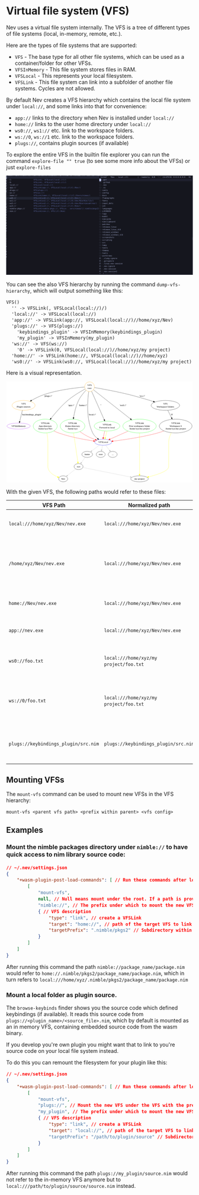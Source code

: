 # Virtual file system (VFS)

Nev uses a virtual file system internally. The VFS is a tree of different types of file systems (local, in-memory, remote, etc.).

Here are the types of file systems that are supported:
- `VFS` - The base type for all other file systems, which can be used as a container/folder for other VFSs.
- `VFSInMemory` - This file system stores files in RAM.
- `VFSLocal` - This represents your local filesystem.
- `VFSLink` - This file system can link into a subfolder of another file systems. Cycles are not allowed.

By default Nev creates a VFS hierarchy which contains the local file system under `local://`, and some links into that for convenience:
- `app://` links to the directory when Nev is installed under `local://`
- `home://` links to the user home directory under `local://`
- `ws0://`, `ws1://` etc. link to the workspace folders.
- `ws://0`, `ws://1` etc. link to the workspace folders.
- `plugs://`, contains plugin sources (if available)

To explore the entire VFS in the builtin file explorer you can run the command `explore-file "" true` (to see some more info about the VFSs) or just `explore-files`

![alt](https://raw.githubusercontent.com/Nimaoth/AbsytreeScreenshots/main/vfs.png)

You can see the also VFS hierarchy by running the command `dump-vfs-hierarchy`, which will output something like this:
```
VFS()
  '' -> VFSLink(, VFSLocal(local://)/)
  'local://' -> VFSLocal(local://)
  'app://' -> VFSLink(app://, VFSLocal(local://)//home/xyz/Nev)
  'plugs://' -> VFS(plugs://)
    'keybindings_plugin' -> VFSInMemory(keybindings_plugin)
    'my_plugin' -> VFSInMemory(my_plugin)
  'ws://' -> VFS(ws://)
    '0' -> VFSLink(0, VFSLocal(local://)//home/xyz/my project)
  'home://' -> VFSLink(home://, VFSLocal(local://)//home/xyz)
  'ws0://' -> VFSLink(ws0://, VFSLocal(local://)//home/xyz/my project)
```
Here is a visual representation.

<svg xmlns="http://www.w3.org/2000/svg" xmlns:xlink="http://www.w3.org/1999/xlink" width="1120pt" height="606pt" viewBox="0.00 0.00 1119.51 605.85">
<g id="graph0" class="graph" transform="scale(1 1) rotate(0) translate(4 601.8526)">
<title>DFA</title>
<polygon fill="#ffffff" stroke="transparent" points="-4,4 -4,-601.8526 1115.5093,-601.8526 1115.5093,4 -4,4"/>
<!-- VFS\nroot -->
<g id="node1" class="node">
<title>VFS\nroot</title>
<ellipse fill="none" stroke="#ffa500" cx="496.0424" cy="-568.437" rx="29.4329" ry="29.3315"/>
<text text-anchor="middle" x="496.0424" y="-572.637" font-family="Times,serif" font-size="14.00" fill="#000000">VFS</text>
<text text-anchor="middle" x="496.0424" y="-555.837" font-family="Times,serif" font-size="14.00" fill="#000000">root</text>
</g>
<!-- VFS\nPlugin sources -->
<g id="node2" class="node">
<title>VFS\nPlugin sources</title>
<ellipse fill="none" stroke="#ffa500" cx="100.0424" cy="-456.8057" rx="69.1539" ry="29.3315"/>
<text text-anchor="middle" x="100.0424" y="-461.0057" font-family="Times,serif" font-size="14.00" fill="#000000">VFS</text>
<text text-anchor="middle" x="100.0424" y="-444.2057" font-family="Times,serif" font-size="14.00" fill="#000000">Plugin sources</text>
</g>
<!-- VFS\nroot&#45;&gt;VFS\nPlugin sources -->
<g id="edge17" class="edge">
<title>VFS\nroot-&gt;VFS\nPlugin sources</title>
<path fill="none" stroke="#000000" d="M466.4637,-566.3809C415.3539,-562.1615 307.724,-550.3269 221.7142,-521.0214 196.18,-512.3213 169.4946,-498.7993 147.6434,-486.4032"/>
<polygon fill="#000000" stroke="#000000" points="149.3133,-483.3259 138.9025,-481.3592 145.8145,-489.3889 149.3133,-483.3259"/>
<text text-anchor="middle" x="247.7065" y="-508.4214" font-family="Times,serif" font-size="14.00" fill="#000000">'plugs://'</text>
</g>
<!-- VFSLink\nForward to local\n -->
<g id="node4" class="node">
<title>VFSLink\nForward to local\n</title>
<ellipse fill="none" stroke="#00ff00" cx="601.0424" cy="-333.295" rx="76.9797" ry="29.3315"/>
<text text-anchor="middle" x="601.0424" y="-337.495" font-family="Times,serif" font-size="14.00" fill="#000000">VFSLink</text>
<text text-anchor="middle" x="601.0424" y="-320.695" font-family="Times,serif" font-size="14.00" fill="#000000">Forward to local</text>
</g>
<!-- VFS\nroot&#45;&gt;VFSLink\nForward to local\n -->
<g id="edge1" class="edge">
<title>VFS\nroot-&gt;VFSLink\nForward to local\n</title>
<path fill="none" stroke="#000000" d="M508.0872,-541.4632C526.6831,-499.8186 562.4612,-419.6955 583.7973,-371.9145"/>
<polygon fill="#000000" stroke="#000000" points="587.1095,-373.0809 587.9911,-362.5228 580.7178,-370.2267 587.1095,-373.0809"/>
<text text-anchor="middle" x="563.703" y="-452.6057" font-family="Times,serif" font-size="14.00" fill="#000000">''</text>
</g>
<!-- VFSLink\nApp directory\n/home/xyz/Nev -->
<g id="node5" class="node">
<title>VFSLink\nApp directory\n/home/xyz/Nev</title>
<ellipse fill="none" stroke="#00ff00" cx="230.0424" cy="-333.295" rx="72.1925" ry="41.0911"/>
<text text-anchor="middle" x="230.0424" y="-345.895" font-family="Times,serif" font-size="14.00" fill="#000000">VFSLink</text>
<text text-anchor="middle" x="230.0424" y="-329.095" font-family="Times,serif" font-size="14.00" fill="#000000">App directory</text>
<text text-anchor="middle" x="230.0424" y="-312.295" font-family="Times,serif" font-size="14.00" fill="#000000">/home/xyz/Nev</text>
</g>
<!-- VFS\nroot&#45;&gt;VFSLink\nApp directory\n/home/xyz/Nev -->
<g id="edge11" class="edge">
<title>VFS\nroot-&gt;VFSLink\nApp directory\n/home/xyz/Nev</title>
<path fill="none" stroke="#000000" d="M469.6444,-554.8623C442.0237,-540.0031 398.1309,-514.4975 364.8348,-486.2214 327.1591,-454.226 290.4729,-411.6248 264.9102,-379.5131"/>
<polygon fill="#000000" stroke="#000000" points="267.5991,-377.2705 258.6571,-371.588 262.1037,-381.6065 267.5991,-377.2705"/>
<text text-anchor="middle" x="385.6462" y="-452.6057" font-family="Times,serif" font-size="14.00" fill="#000000">'app://'</text>
</g>
<!-- VFSLink\nHome directory\n/home/xyz -->
<g id="node6" class="node">
<title>VFSLink\nHome directory\n/home/xyz</title>
<ellipse fill="none" stroke="#00ff00" cx="394.0424" cy="-333.295" rx="73.923" ry="41.0911"/>
<text text-anchor="middle" x="394.0424" y="-345.895" font-family="Times,serif" font-size="14.00" fill="#000000">VFSLink</text>
<text text-anchor="middle" x="394.0424" y="-329.095" font-family="Times,serif" font-size="14.00" fill="#000000">Home directory</text>
<text text-anchor="middle" x="394.0424" y="-312.295" font-family="Times,serif" font-size="14.00" fill="#000000">/home/xyz</text>
</g>
<!-- VFS\nroot&#45;&gt;VFSLink\nHome directory\n/home/xyz -->
<g id="edge14" class="edge">
<title>VFS\nroot-&gt;VFSLink\nHome directory\n/home/xyz</title>
<path fill="none" stroke="#000000" d="M474.8652,-547.6207C460.168,-532.0141 441.2664,-509.4303 429.9442,-486.2214 414.3672,-454.2907 405.3467,-415.2561 400.2437,-384.6164"/>
<polygon fill="#000000" stroke="#000000" points="403.6744,-383.9026 398.6594,-374.5698 396.7599,-384.993 403.6744,-383.9026"/>
<text text-anchor="middle" x="456.0915" y="-452.6057" font-family="Times,serif" font-size="14.00" fill="#000000">'home://'</text>
</g>
<!-- VFSLink\nFirst workspace folder\n/home/xyz/my project -->
<g id="node7" class="node">
<title>VFSLink\nFirst workspace folder\n/home/xyz/my project</title>
<ellipse fill="none" stroke="#00ff00" cx="796.0424" cy="-333.295" rx="100.2492" ry="41.0911"/>
<text text-anchor="middle" x="796.0424" y="-345.895" font-family="Times,serif" font-size="14.00" fill="#000000">VFSLink</text>
<text text-anchor="middle" x="796.0424" y="-329.095" font-family="Times,serif" font-size="14.00" fill="#000000">First workspace folder</text>
<text text-anchor="middle" x="796.0424" y="-312.295" font-family="Times,serif" font-size="14.00" fill="#000000">/home/xyz/my project</text>
</g>
<!-- VFS\nroot&#45;&gt;VFSLink\nFirst workspace folder\n/home/xyz/my project -->
<g id="edge19" class="edge">
<title>VFS\nroot-&gt;VFSLink\nFirst workspace folder\n/home/xyz/my project</title>
<path fill="none" stroke="#000000" d="M519.5829,-549.9858C566.9387,-512.868 674.831,-428.3013 740.9561,-376.472"/>
<polygon fill="#000000" stroke="#000000" points="743.4921,-378.9314 749.2034,-370.0077 739.1738,-373.422 743.4921,-378.9314"/>
<text text-anchor="middle" x="696.8145" y="-452.6057" font-family="Times,serif" font-size="14.00" fill="#000000">'ws0://'</text>
</g>
<!-- VFSLocal\n -->
<g id="node8" class="node">
<title>VFSLocal\n</title>
<ellipse fill="none" stroke="#0000ff" cx="578.0424" cy="-237" rx="50.9599" ry="18"/>
<text text-anchor="middle" x="578.0424" y="-232.8" font-family="Times,serif" font-size="14.00" fill="#000000">VFSLocal</text>
</g>
<!-- VFS\nroot&#45;&gt;VFSLocal\n -->
<g id="edge10" class="edge">
<title>VFS\nroot-&gt;VFSLocal\n</title>
<path fill="none" stroke="#000000" d="M491.0746,-539.1131C483.6175,-486.4849 474.3949,-373.8652 515.0424,-292 521.5891,-278.8148 532.8323,-267.4464 544.0249,-258.524"/>
<polygon fill="#000000" stroke="#000000" points="546.1986,-261.2687 552.0981,-252.4683 541.9982,-255.669 546.1986,-261.2687"/>
<text text-anchor="middle" x="512.1441" y="-396.7901" font-family="Times,serif" font-size="14.00" fill="#000000">'local://'</text>
</g>
<!-- VFS\nWorkspace folders -->
<g id="node15" class="node">
<title>VFS\nWorkspace folders</title>
<ellipse fill="none" stroke="#000000" cx="951.0424" cy="-456.8057" rx="85.5935" ry="29.3315"/>
<text text-anchor="middle" x="951.0424" y="-461.0057" font-family="Times,serif" font-size="14.00" fill="#000000">VFS</text>
<text text-anchor="middle" x="951.0424" y="-444.2057" font-family="Times,serif" font-size="14.00" fill="#000000">Workspace folders</text>
</g>
<!-- VFS\nroot&#45;&gt;VFS\nWorkspace folders -->
<g id="edge22" class="edge">
<title>VFS\nroot-&gt;VFS\nWorkspace folders</title>
<path fill="none" stroke="#000000" d="M525.3,-563.5385C570.5455,-555.7598 660.0989,-539.5529 735.0424,-521.0214 783.3868,-509.0671 837.0598,-493.1237 878.8089,-480.1141"/>
<polygon fill="#000000" stroke="#000000" points="880.1135,-483.3732 888.611,-477.0453 878.022,-476.693 880.1135,-483.3732"/>
<text text-anchor="middle" x="812.3145" y="-508.4214" font-family="Times,serif" font-size="14.00" fill="#000000">'ws://'</text>
</g>
<!-- VFSInMemory\n -->
<g id="node3" class="node">
<title>VFSInMemory\n</title>
<ellipse fill="none" stroke="#a020f0" cx="70.0424" cy="-333.295" rx="70.0848" ry="18"/>
<text text-anchor="middle" x="70.0424" y="-329.095" font-family="Times,serif" font-size="14.00" fill="#000000">VFSInMemory</text>
</g>
<!-- VFS\nPlugin sources&#45;&gt;VFSInMemory\n -->
<g id="edge18" class="edge">
<title>VFS\nPlugin sources-&gt;VFSInMemory\n</title>
<path fill="none" stroke="#000000" d="M92.9328,-427.5354C88.0566,-407.46 81.6252,-380.9819 76.8215,-361.2048"/>
<polygon fill="#000000" stroke="#000000" points="80.1691,-360.1583 74.4076,-351.2669 73.3669,-361.8105 80.1691,-360.1583"/>
<text text-anchor="middle" x="148.3138" y="-396.7901" font-family="Times,serif" font-size="14.00" fill="#000000">'keybindings_plugin'</text>
</g>
<!-- VFSLink\nForward to local\n&#45;&gt;VFSLocal\n -->
<g id="edge2" class="edge">
<title>VFSLink\nForward to local\n-&gt;VFSLocal\n</title>
<path fill="none" stroke="#ff0000" d="M587.8196,-304.142C584.2045,-291.8115 580.8031,-277.5017 578.5841,-265.2685"/>
<polygon fill="#ff0000" stroke="#ff0000" points="582.0016,-264.4747 576.9628,-255.1548 575.0898,-265.5827 582.0016,-264.4747"/>
</g>
<!-- VFSLink\nForward to local\n&#45;&gt;VFSLocal\n -->
<g id="edge3" class="edge">
<title>VFSLink\nForward to local\n-&gt;VFSLocal\n</title>
<path fill="none" stroke="#ffff00" d="M600.2904,-303.8801C597.9668,-291.349 594.4584,-276.8122 590.7753,-264.4985"/>
<polygon fill="#ffff00" stroke="#ffff00" points="594.0437,-263.2283 587.6625,-254.7707 587.3767,-265.3617 594.0437,-263.2283"/>
</g>
<!-- VFSLink\nApp directory\n/home/xyz/Nev&#45;&gt;VFSLocal\n -->
<g id="edge12" class="edge">
<title>VFSLink\nApp directory\n/home/xyz/Nev-&gt;VFSLocal\n</title>
<path fill="none" stroke="#ff0000" d="M281.86,-304.3052C291.3734,-299.729 301.3606,-295.3955 311.0424,-292 380.8348,-267.5229 464.9137,-252.4343 519.8294,-244.3931"/>
<polygon fill="#ff0000" stroke="#ff0000" points="520.332,-247.8569 529.734,-242.973 519.3384,-240.9278 520.332,-247.8569"/>
</g>
<!-- Nev -->
<g id="node11" class="node">
<title>Nev</title>
<ellipse fill="none" stroke="#000000" cx="338.0424" cy="-18" rx="27.2467" ry="18"/>
<text text-anchor="middle" x="338.0424" y="-13.8" font-family="Times,serif" font-size="14.00" fill="#000000">Nev</text>
</g>
<!-- VFSLink\nApp directory\n/home/xyz/Nev&#45;&gt;Nev -->
<g id="edge13" class="edge">
<title>VFSLink\nApp directory\n/home/xyz/Nev-&gt;Nev</title>
<path fill="none" stroke="#ffff00" d="M239.9021,-292.3068C243.1947,-275.3011 246.0424,-255.3029 246.0424,-237 246.0424,-237 246.0424,-237 246.0424,-91 246.0424,-60.3106 277.8456,-40.4738 304.0545,-29.3369"/>
<polygon fill="#ffff00" stroke="#ffff00" points="305.3903,-32.5724 313.3881,-25.6235 302.8026,-26.0682 305.3903,-32.5724"/>
</g>
<!-- VFSLink\nHome directory\n/home/xyz&#45;&gt;VFSLocal\n -->
<g id="edge15" class="edge">
<title>VFSLink\nHome directory\n/home/xyz-&gt;VFSLocal\n</title>
<path fill="none" stroke="#ff0000" d="M438.4087,-299.8209C451.9898,-290.4291 467.256,-280.693 482.0424,-273 497.2113,-265.108 514.5137,-258.0697 530.2125,-252.3558"/>
<polygon fill="#ff0000" stroke="#ff0000" points="531.4924,-255.6155 539.7466,-248.9733 529.1519,-249.0184 531.4924,-255.6155"/>
</g>
<!-- xyz -->
<g id="node10" class="node">
<title>xyz</title>
<ellipse fill="none" stroke="#000000" cx="430.0424" cy="-91" rx="27" ry="18"/>
<text text-anchor="middle" x="430.0424" y="-86.8" font-family="Times,serif" font-size="14.00" fill="#000000">xyz</text>
</g>
<!-- VFSLink\nHome directory\n/home/xyz&#45;&gt;xyz -->
<g id="edge16" class="edge">
<title>VFSLink\nHome directory\n/home/xyz-&gt;xyz</title>
<path fill="none" stroke="#ffff00" d="M400.1901,-291.9183C407.5213,-242.5762 419.5745,-161.4529 425.889,-118.9541"/>
<polygon fill="#ffff00" stroke="#ffff00" points="429.3566,-119.4302 427.3643,-109.0244 422.4326,-118.4014 429.3566,-119.4302"/>
</g>
<!-- VFSLink\nFirst workspace folder\n/home/xyz/my project&#45;&gt;VFSLocal\n -->
<g id="edge20" class="edge">
<title>VFSLink\nFirst workspace folder\n/home/xyz/my project-&gt;VFSLocal\n</title>
<path fill="none" stroke="#ff0000" d="M727.365,-302.9589C691.8907,-287.2891 649.7833,-268.6894 619.3405,-255.2422"/>
<polygon fill="#ff0000" stroke="#ff0000" points="620.4511,-251.9066 609.8896,-251.0676 617.6227,-258.3097 620.4511,-251.9066"/>
</g>
<!-- my project -->
<g id="node12" class="node">
<title>my project</title>
<ellipse fill="none" stroke="#000000" cx="796.0424" cy="-18" rx="52.7079" ry="18"/>
<text text-anchor="middle" x="796.0424" y="-13.8" font-family="Times,serif" font-size="14.00" fill="#000000">my project</text>
</g>
<!-- VFSLink\nFirst workspace folder\n/home/xyz/my project&#45;&gt;my project -->
<g id="edge21" class="edge">
<title>VFSLink\nFirst workspace folder\n/home/xyz/my project-&gt;my project</title>
<path fill="none" stroke="#ffff00" d="M796.0424,-291.5844C796.0424,-274.6455 796.0424,-254.8881 796.0424,-237 796.0424,-237 796.0424,-237 796.0424,-91 796.0424,-76.2996 796.0424,-59.934 796.0424,-46.4302"/>
<polygon fill="#ffff00" stroke="#ffff00" points="799.5425,-46.3003 796.0424,-36.3003 792.5425,-46.3004 799.5425,-46.3003"/>
</g>
<!-- home -->
<g id="node9" class="node">
<title>home</title>
<ellipse fill="none" stroke="#000000" cx="482.0424" cy="-164" rx="32.4846" ry="18"/>
<text text-anchor="middle" x="482.0424" y="-159.8" font-family="Times,serif" font-size="14.00" fill="#000000">home</text>
</g>
<!-- VFSLocal\n&#45;&gt;home -->
<g id="edge4" class="edge">
<title>VFSLocal\n-&gt;home</title>
<path fill="none" stroke="#c0c0c0" d="M556.2585,-220.4352C542.4777,-209.956 524.5381,-196.3144 509.7488,-185.0684"/>
<polygon fill="#c0c0c0" stroke="#c0c0c0" points="511.539,-182.0327 501.4604,-178.7658 507.3019,-187.6048 511.539,-182.0327"/>
</g>
<!-- root -->
<g id="node13" class="node">
<title>root</title>
<ellipse fill="none" stroke="#000000" cx="563.0424" cy="-164" rx="27" ry="18"/>
<text text-anchor="middle" x="563.0424" y="-159.8" font-family="Times,serif" font-size="14.00" fill="#000000">root</text>
</g>
<!-- VFSLocal\n&#45;&gt;root -->
<g id="edge8" class="edge">
<title>VFSLocal\n-&gt;root</title>
<path fill="none" stroke="#c0c0c0" d="M574.3345,-218.9551C572.6452,-210.7337 570.6076,-200.8173 568.7309,-191.6841"/>
<polygon fill="#c0c0c0" stroke="#c0c0c0" points="572.1488,-190.9282 566.7076,-181.8374 565.292,-192.3372 572.1488,-190.9282"/>
</g>
<!-- ... -->
<g id="node14" class="node">
<title>...</title>
<ellipse fill="none" stroke="#000000" cx="635.0424" cy="-164" rx="27" ry="18"/>
<text text-anchor="middle" x="635.0424" y="-159.8" font-family="Times,serif" font-size="14.00" fill="#000000">...</text>
</g>
<!-- VFSLocal\n&#45;&gt;... -->
<g id="edge9" class="edge">
<title>VFSLocal\n-&gt;...</title>
<path fill="none" stroke="#c0c0c0" d="M591.8405,-219.3287C599.1508,-209.9664 608.2382,-198.3281 616.1897,-188.1446"/>
<polygon fill="#c0c0c0" stroke="#c0c0c0" points="619.1422,-190.0505 622.5379,-180.0145 613.6248,-185.7424 619.1422,-190.0505"/>
</g>
<!-- home&#45;&gt;xyz -->
<g id="edge5" class="edge">
<title>home-&gt;xyz</title>
<path fill="none" stroke="#c0c0c0" d="M469.9818,-147.0688C463.325,-137.7237 454.9373,-125.9487 447.569,-115.6048"/>
<polygon fill="#c0c0c0" stroke="#c0c0c0" points="450.3324,-113.4514 441.6798,-107.3372 444.631,-117.5127 450.3324,-113.4514"/>
</g>
<!-- xyz&#45;&gt;Nev -->
<g id="edge6" class="edge">
<title>xyz-&gt;Nev</title>
<path fill="none" stroke="#c0c0c0" d="M412.3038,-76.9249C398.5582,-66.018 379.3157,-50.7495 363.8626,-38.4878"/>
<polygon fill="#c0c0c0" stroke="#c0c0c0" points="365.7355,-35.506 355.7264,-32.0319 361.3845,-40.9895 365.7355,-35.506"/>
</g>
<!-- xyz&#45;&gt;my project -->
<g id="edge7" class="edge">
<title>xyz-&gt;my project</title>
<path fill="none" stroke="#c0c0c0" d="M456.0708,-85.8085C515.1143,-74.0321 660.2885,-45.0766 740.5149,-29.0751"/>
<polygon fill="#c0c0c0" stroke="#c0c0c0" points="741.3183,-32.4839 750.4405,-27.0955 739.949,-25.6192 741.3183,-32.4839"/>
</g>
<!-- VFSLink\nWorkspace 0\n/home/xyz/my project -->
<g id="node16" class="node">
<title>VFSLink\nWorkspace 0\n/home/xyz/my project</title>
<ellipse fill="none" stroke="#000000" cx="1013.0424" cy="-333.295" rx="98.4338" ry="41.0911"/>
<text text-anchor="middle" x="1013.0424" y="-345.895" font-family="Times,serif" font-size="14.00" fill="#000000">VFSLink</text>
<text text-anchor="middle" x="1013.0424" y="-329.095" font-family="Times,serif" font-size="14.00" fill="#000000">Workspace 0</text>
<text text-anchor="middle" x="1013.0424" y="-312.295" font-family="Times,serif" font-size="14.00" fill="#000000">/home/xyz/my project</text>
</g>
<!-- VFS\nWorkspace folders&#45;&gt;VFSLink\nWorkspace 0\n/home/xyz/my project -->
<g id="edge23" class="edge">
<title>VFS\nWorkspace folders-&gt;VFSLink\nWorkspace 0\n/home/xyz/my project</title>
<path fill="none" stroke="#000000" d="M965.7355,-427.5354C972.3781,-414.3027 980.4171,-398.2881 987.9688,-383.2444"/>
<polygon fill="#000000" stroke="#000000" points="991.2326,-384.5439 992.5909,-374.0365 984.9766,-381.4035 991.2326,-384.5439"/>
<text text-anchor="middle" x="990.203" y="-396.7901" font-family="Times,serif" font-size="14.00" fill="#000000">'0'</text>
</g>
<!-- VFSLink\nWorkspace 0\n/home/xyz/my project&#45;&gt;VFSLocal\n -->
<g id="edge24" class="edge">
<title>VFSLink\nWorkspace 0\n/home/xyz/my project-&gt;VFSLocal\n</title>
<path fill="none" stroke="#ff0000" d="M942.8351,-304.1498C930.3859,-299.6453 917.4381,-295.3763 905.0424,-292 813.0388,-266.9407 703.1965,-251.2841 637.1163,-243.3535"/>
<polygon fill="#ff0000" stroke="#ff0000" points="637.2375,-239.8436 626.896,-242.1468 636.4166,-246.7953 637.2375,-239.8436"/>
</g>
<!-- VFSLink\nWorkspace 0\n/home/xyz/my project&#45;&gt;my project -->
<g id="edge25" class="edge">
<title>VFSLink\nWorkspace 0\n/home/xyz/my project-&gt;my project</title>
<path fill="none" stroke="#ffff00" d="M986.9208,-293.2383C978.3797,-276.5399 971.0424,-256.5156 971.0424,-237 971.0424,-237 971.0424,-237 971.0424,-91 971.0424,-64.6131 902.4157,-42.6471 851.1133,-29.9128"/>
<polygon fill="#ffff00" stroke="#ffff00" points="851.6521,-26.4422 841.1092,-27.4905 850.0047,-33.2456 851.6521,-26.4422"/>
</g>
</g>
</svg>

With the given VFS, the following paths would refer to these files:

| VFS Path                    | Normalized path        | Explanation |
| -------------------------   | -------------- | - |
| `local:///home/xyz/Nev/nev.exe`        | `local:///home/xyz/Nev/nev.exe`       | The `local://` prefix refers to a VFSLocal, which itself doesn't link to other VFSs. |
| `/home/xyz/Nev/nev.exe`                | `local:///home/xyz/Nev/nev.exe`       | This path doesn't match any of the prefixes of the form `xyz://`, but it does match the VFSLink with an empty prefix, which in turn links to the VFSLocal |
| `home://Nev/nev.exe`        | `local:///home/xyz/Nev/nev.exe`       | The `home://` prefix refers to `local:///home/xyz`, add to that `Nev/nev.exe` |
| `app://nev.exe`        | `local:///home/xyz/Nev/nev.exe`       | The `app://` prefix refers to `local:///home/xyz/Nev`, add to that `nev.exe` |
| `ws0://foo.txt`        | `local:///home/xyz/my project/foo.txt`       | The `ws0://` prefix refers to `local:///home/xyz/my project`, add to that `foo.txt` |
| `ws://0/foo.txt`        | `local:///home/xyz/my project/foo.txt`       | The `ws://` prefix refers to a sub VFS, and in there the `0` prefix refers to `local:///home/xyz/my project`, add to that `foo.txt` |
| `plugs://keybindings_plugin/src.nim`        | `plugs://keybindings_plugin/src.nim`       | The `plugs://` prefix refers to a sub VFS, and in there the `keybindings_plugin` prefix refers to an in memory VFS |

## Mounting VFSs

The `mount-vfs` command can be used to mount new VFSs in the VFS hierarchy:

```
mount-vfs <parent vfs path> <prefix within parent> <vfs config>
```

## Examples

### Mount the nimble packages directory under `nimble://` to have quick access to nim library source code:
```json
// ~/.nev/settings.json
{
    "+wasm-plugin-post-load-commands": [ // Run these commands after loading wasm plugins
        [
            "mount-vfs",
            null, // Null means mount under the root. If a path is provided then it will be mounted under the VFS the given path resolves to.
            "nimble://", // The prefix under which to mount the new VFS
            { // VFS description
                "type": "link", // create a VFSLink
                "target": "home://", // path of the target VFS to link to
                "targetPrefix": ".nimble/pkgs2" // Subdirectory within the target VFS
            }
        ]
    ]
}
```
After running this command the path `nimble://package_name/package.nim` would refer to `home://.nimble/pkgs2/package_name/package.nim`, which in turn refers to `local:///home/xyz/.nimble/pkgs2/package_name/package.nim`

### Mount a local folder as plugin source.
The `browse-keybinds` finder shows you the source code which defined keybindings (if available). It reads this source code from `plugs://<plugin_name>/<source_file>.nim`, which by default is mounted as an in memory VFS, containing embedded source code from the wasm binary.

If you develop you're own plugin you might want that to link to you're source code on your local file system instead.

To do this you can remount the filesystem for your plugin like this:
```json
// ~/.nev/settings.json
{
    "+wasm-plugin-post-load-commands": [ // Run these commands after loading wasm plugins
        [
            "mount-vfs",
            "plugs://", // Mount the new VFS under the VFS with the prefix 'plugs://'
            "my_plugin", // The prefix under which to mount the new VFS
            { // VFS description
                "type": "link", // create a VFSLink
                "target": "local://", // path of the target VFS to link to, you could also use app:// or home:// or whatever.
                "targetPrefix": "/path/to/plugin/source" // Subdirectory within the target VFS
            }
        ]
    ]
}
```
After running this command the path `plugs://my_plugin/source.nim` would not refer to the in-memory VFS anymore but to `local:///path/to/plugin/source/source.nim` instead.
